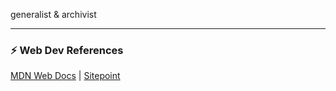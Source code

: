 generalist & archivist

---

### :zap: Web Dev References
[MDN Web Docs](https://developer.mozilla.org/en-US/) | [Sitepoint](https://www.sitepoint.com/) 

